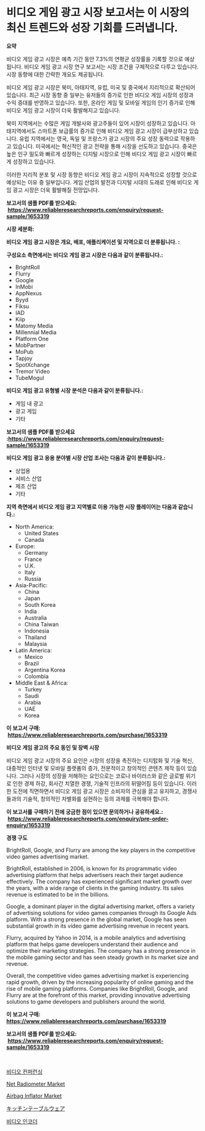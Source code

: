 <p><h1>비디오 게임 광고 시장 보고서는 이 시장의 최신 트렌드와 성장 기회를 드러냅니다.</h1></p><p><strong>요약</strong></p>
<p><p>비디오 게임 광고 시장은 예측 기간 동안 7.3%의 연평균 성장률을 기록할 것으로 예상됩니다. 비디오 게임 광고 시장 연구 보고서는 시장 조건을 구체적으로 다루고 있습니다. 시장 동향에 대한 간략한 개요도 제공됩니다. </p><p>비디오 게임 광고 시장은 북미, 아태지역, 유럽, 미국 및 중국에서 지리적으로 확산되어 있습니다. 최근 시장 동향 중 일부는 유저들의 증가로 인한 비디오 게임 시장의 성장과 수익 증대를 반영하고 있습니다. 또한, 온라인 게임 및 모바일 게임의 인기 증가로 인해 비디오 게임 광고 시장이 더욱 활발해지고 있습니다. </p><p>북미 지역에서는 수많은 게임 개발사와 광고주들이 있어 시장이 성장하고 있습니다. 아태지역에서도 스마트폰 보급률의 증가로 인해 비디오 게임 광고 시장이 급부상하고 있습니다. 유럽 지역에서는 영국, 독일 및 프랑스가 광고 시장의 주요 성장 동력으로 작용하고 있습니다. 미국에서는 혁신적인 광고 전략을 통해 시장을 선도하고 있습니다. 중국은 높은 인구 밀도와 빠르게 성장하는 디지털 시장으로 인해 비디오 게임 광고 시장이 빠르게 성장하고 있습니다. </p><p>이러한 지리적 분포 및 시장 동향은 비디오 게임 광고 시장이 지속적으로 성장할 것으로 예상되는 이유 중 일부입니다. 게임 산업의 발전과 디지털 시대의 도래로 인해 비디오 게임 광고 시장은 더욱 활발해질 전망입니다.</p></p>
<p><strong>보고서의 샘플 PDF를 받으세요: &nbsp;<a href="https://www.reliableresearchreports.com/enquiry/request-sample/1653319">https://www.reliableresearchreports.com/enquiry/request-sample/1653319</a></strong></p>
<p><strong>시장 세분화:</strong></p>
<p><strong> 비디오 게임 광고 시장은 개요, 배포, 애플리케이션 및 지역으로 더 분류됩니다. :</strong></p>
<p><strong>구성요소 측면에서는 비디오 게임 광고 시장은 다음과 같이 분류됩니다.:</strong></p>
<p><ul><li>BrightRoll</li><li>Flurry</li><li>Google</li><li>InMobi</li><li>AppNexus</li><li>Byyd</li><li>Fiksu</li><li>IAD</li><li>Kiip</li><li>Matomy Media</li><li>Millennial Media</li><li>Platform One</li><li>MobPartner</li><li>MoPub</li><li>Tapjoy</li><li>SpotXchange</li><li>Tremor Video</li><li>TubeMogul</li></ul></p>
<p><strong> 비디오 게임 광고 유형별 시장 분석은 다음과 같이 분류됩니다.:</strong></p>
<p><ul><li>게임 내 광고</li><li>광고 게임</li><li>기타</li></ul></p>
<p><strong>보고서의 샘플 PDF를 받으세요 :<a href="https://www.reliableresearchreports.com/enquiry/request-sample/1653319">https://www.reliableresearchreports.com/enquiry/request-sample/1653319</a></strong></p>
<p><strong> 비디오 게임 광고 응용 분야별 시장 산업 조사는 다음과 같이 분류됩니다.:</strong></p>
<p><ul><li>상업용</li><li>서비스 산업</li><li>제조 산업</li><li>기타</li></ul></p>
<p><strong>지역 측면에서 비디오 게임 광고 지역별로 이용 가능한 시장 플레이어는 다음과 같습니다.:</strong></p>
<p><ul>
    <li>
        North America:
        <ul>
            <li>United States</li>
            <li>Canada</li>
        </ul>
    </li>
    <li>
        Europe:
        <ul>
            <li>Germany</li>
            <li>France</li>
            <li>U.K.</li>
            <li>Italy</li>
            <li>Russia</li>
        </ul>
    </li>
    <li>
        Asia-Pacific:
        <ul>
            <li>China</li>
            <li>Japan</li>
            <li>South Korea</li>
            <li>India</li>
            <li>Australia</li>
            <li>China Taiwan</li>
            <li>Indonesia</li>
            <li>Thailand</li>
            <li>Malaysia</li>
        </ul>
    </li>
    <li>
        Latin America:
        <ul>
            <li>Mexico</li>
            <li>Brazil</li>
            <li>Argentina Korea</li>
            <li>Colombia</li>
        </ul>
    </li>
    <li>
        Middle East & Africa:
        <ul>
            <li>Turkey</li>
            <li>Saudi</li>
            <li>Arabia</li>
            <li>UAE</li>
            <li>Korea</li>
        </ul>
    </li>
    </ul></p>
<p><strong>이 보고서 구매: &nbsp;<a href="https://www.reliableresearchreports.com/purchase/1653319">https://www.reliableresearchreports.com/purchase/1653319</a></strong></p>
<p><strong>비디오 게임 광고의 주요 동인 및 장벽 시장</strong></p>
<p><p>비디오 게임 광고 시장의 주요 요인은 시장의 성장을 촉진하는 디지턼화 및 기술 혁신, 대중적인 인터넷 및 모바일 플랫폼의 증가, 전문적이고 창의적인 콘텐츠 제작 등이 있습니다. 그러나 시장의 성장을 저해하는 요인으로는 코로나 바이러스와 같은 글로벌 위기로 인한 경제 하강, 회사간 치열한 경쟁, 기술적 인프라의 뒤떨어짐 등이 있습니다. 이러한 도전에 직면하면서 비디오 게임 광고 시장은 소비자의 관심을 끌고 유지하고, 경쟁사들과의 기술적, 창의적인 차별화를 실현하는 등의 과제를 극복해야 합니다.</p></p>
<p><strong>이 보고서를 구매하기 전에 궁금한 점이 있으면 문의하거나 공유하세요.: &nbsp;<a href="https://www.reliableresearchreports.com/enquiry/pre-order-enquiry/1653319">https://www.reliableresearchreports.com/enquiry/pre-order-enquiry/1653319</a></strong></p>
<p><strong>경쟁 구도</strong></p>
<p><p>BrightRoll, Google, and Flurry are among the key players in the competitive video games advertising market. </p><p>BrightRoll, established in 2006, is known for its programmatic video advertising platform that helps advertisers reach their target audience effectively. The company has experienced significant market growth over the years, with a wide range of clients in the gaming industry. Its sales revenue is estimated to be in the billions.</p><p>Google, a dominant player in the digital advertising market, offers a variety of advertising solutions for video games companies through its Google Ads platform. With a strong presence in the global market, Google has seen substantial growth in its video game advertising revenue in recent years.</p><p>Flurry, acquired by Yahoo in 2014, is a mobile analytics and advertising platform that helps game developers understand their audience and optimize their marketing strategies. The company has a strong presence in the mobile gaming sector and has seen steady growth in its market size and revenue.</p><p>Overall, the competitive video games advertising market is experiencing rapid growth, driven by the increasing popularity of online gaming and the rise of mobile gaming platforms. Companies like BrightRoll, Google, and Flurry are at the forefront of this market, providing innovative advertising solutions to game developers and publishers around the world.</p></p>
<p><strong>이 보고서 구매: &nbsp; <a href="https://www.reliableresearchreports.com/purchase/1653319">https://www.reliableresearchreports.com/purchase/1653319</a></strong></p>
<p><strong>보고서의 샘플 PDF를 받으세요: &nbsp;<a href="https://www.reliableresearchreports.com/enquiry/request-sample/1653319">https://www.reliableresearchreports.com/enquiry/request-sample/1653319</a></strong><strong></strong></p>
<p>&nbsp;</p>
<p><p><a href="https://github.com/vs10l4sfg5c/Market-Research-Report-List-1/blob/main/555021410752.md">비디오 컨퍼런싱</a></p><p><a href="https://github.com/bmorecock/Market-Research-Report-List-2/blob/main/net-radiometer-market.md">Net Radiometer Market</a></p><p><a href="https://issuu.com/reportprime-2/docs/airbag-inflator-market-size-2030.pptx">Airbag Inflator Market</a></p><p><a href="https://github.com/LeanneBruen2023/Market-Research-Report-List-1/blob/main/151535711650.md">キッチンテーブルウェア</a></p><p><a href="https://github.com/Skyleitney456456/Market-Research-Report-List-1/blob/main/759818510753.md">비디오 인코더</a></p></p>